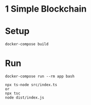 # 1 Simple Blockchain

# Setup

```
docker-compose build
```

# Run

```
docker-compose run --rm app bash

npx ts-node src/index.ts
or
npx tsc
node dist/index.js
```
